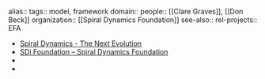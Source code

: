 alias::
tags:: model, framework
domain::
people:: [[Clare Graves]], [[Don Beck]]
organization:: [[Spiral Dynamics Foundation]]
see-also::
rel-projects:: EFA


- [Spiral Dynamics - The Next Evolution](https://www.thenextevolution.com/spiral-dynamics/)
- [SDi Foundation – Spiral Dynamics Foundation](https://sdifoundation.com/)
-
-
